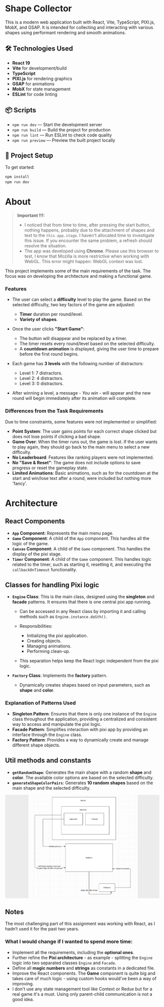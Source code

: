 # Shape Collector

This is a modern web application built with React, Vite, TypeScript, PIXI.js, MobX, and GSAP. It is intended for collecting and interacting with various shapes using performant rendering and smooth animations.

## 🛠️ Technologies Used

- **React 19**
- **Vite** for development/build
- **TypeScript**
- **PIXI.js** for rendering graphics
- **GSAP** for animations
- **MobX** for state management
- **ESLint** for code linting

## 📦 Scripts

- `npm run dev` — Start the development server
- `npm run build` — Build the project for production
- `npm run lint` — Run ESLint to check code quality
- `npm run preview` — Preview the built project locally

## 📁 Project Setup

To get started:

```bash
npm install
npm run dev
```

# About

> **Important !!!:**
> - I noticed that from time to time, after pressing the start button, nothing happens, probably due to the attachment of shapes and text to the `this.app.stage`. I haven't allocated time to investigate this issue. If you encounter the same problem, a refresh should resolve the situation.
> - The app was developed using **Chrome**. Please use this browser to test, I know that Mozilla is more restrictive when working with WebGL. This error might happen: WebGL context was lost.

This project implements some of the main requirements of the task. The focus was on developing the architecture and making a functional game.

### Features
- The user can select a **difficulty** level to play the game. Based on the selected difficulty, two key factors of the game are adjusted:
    - **Timer** duration per round/level.
    - **Variety of shapes**.

- Once the user clicks **"Start Game"**:
    - The button will disappear and be replaced by a timer.
    - The timer resets every round/level based on the selected difficulty.
    - A **countdown animation** is displayed, giving the user time to prepare before the first round begins.

- Each game has **3 levels** with the following number of distractors:
    - Level 1: 7 distractors.
    - Level 2: 4 distractors.
    - Level 3: 0 distractors.
- After winning a level, a message - *You win* - will appear and the new round will begin immediately after its animation will complete.

### Differences from the Task Requirements
Due to time constraints, some features were not implemented or simplified:
- **Point System**:
  The user gains points for each correct shape clicked but does not lose points if clicking a bad shape.
- **Game Over**:
  When the timer runs out, the game is lost. If the user wants to play again, they should go back to the main menu to select a new difficulty.
- **No Leaderboard**:
  Features like ranking players were not implemented.
- **No "Save & Reset"**:
  The game does not include options to save progress or reset the gameplay state.
- **Limited Animations**:
  Basic animations, such as for the countdown at the start and win/lose text after a round, were included but nothing more 'fancy'. 

# Architecture

## React Components
- **`App` Component**:
  Represents the main menu page.
- **`Game` Component**:
  A child of the `App` component. This handles all the logic of the game.
- **`Canvas` Component**:
  A child of the `Game` component. This handles the display of the pixi stage.
- **`Timer` Component**:
  A child of the `Game` component. This handles logic related to the timer, such as starting it, resetting it, and executing the `callbackOnTimeout` functionality.

## Classes for handling Pixi logic
- **`Engine` Class**:
  This is the main class, designed using the **singleton** and **facade** patterns. It ensures that there is one central pixi app running.
    - Can be accessed in any React class by importing it and calling methods such as `Engine.instance.doSth()`.
    - Responsibilities:
        - Initializing the pixi application.
        - Creating objects.
        - Managing animations.
        - Performing clean-up.

    - This separation helps keep the React logic independent from the pixi logic.

- **`Factory` Class**:
  Implements the **factory** pattern.
    - Dynamically creates shapes based on input parameters, such as **shape** and **color**.

### Explanation of Patterns Used
- **Singleton Pattern**:
  Ensures that there is only one instance of the `Engine` class throughout the application, providing a centralized and consistent way to access and manipulate the pixi logic.
- **Facade Pattern**:
  Simplifies interaction with pixi app by providing an interface through the `Engine` class.
- **Factory Pattern**:
  Provides a way to dynamically create and manage different shape objects.

## Util methods and constants
- **`getRandomShape`**:
  Generates the main shape with a random **shape** and **color**. The available color options are based on the selected difficulty.
- **`generateShapeColorPairs`**:
  Generates **10 random shapes** based on the main shape and the selected difficulty.

![Alt text](/public/Diagram.png "Optional Tooltip")

## Notes 
The most challenging part of this assignment was working with React, as I hadn’t used it for the past two years.
### What I would change if I wanted to spend more time:
- Implement all the requirements, including the **optional ones**.
- Further refine the **Pixi architecture** - as example - splitting the `Engine` logic into two separated classes `Engine` and `Facade`.
- Define all **magic numbers** and **strings** as constants in a dedicated file.
- Improve the React components. The **Game** component is quite big and takes care of much logic - using custom hooks would've been a way of improving. 
- I don't use any state management tool like Context or Redux but for a real game it's a must. Using only parent-child communication is not a good idea.